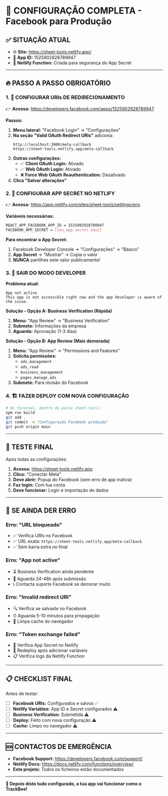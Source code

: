 # 🚀 CONFIGURAÇÃO COMPLETA - Facebook para Produção

## ✅ **SITUAÇÃO ATUAL**
- 🌐 **Site:** https://sheet-tools.netlify.app/
- 📱 **App ID:** 1525902928789947
- 🔧 **Netlify Function:** Criada para segurança do App Secret

---

## 🔥 **PASSO A PASSO OBRIGATÓRIO**

### **1. 🔗 CONFIGURAR URIs DE REDIRECIONAMENTO**

👉 **Acessa:** https://developers.facebook.com/apps/1525902928789947

**Passos:**
1. **Menu lateral:** "Facebook Login" → "Configurações"
2. **Na seção "Valid OAuth Redirect URIs"** adiciona:
   ```
   http://localhost:3000/meta-callback
   https://sheet-tools.netlify.app/meta-callback
   ```
3. **Outras configurações:**
   - ✅ **Client OAuth Login:** Ativado
   - ✅ **Web OAuth Login:** Ativado  
   - ❌ **Force Web OAuth Reauthentication:** Desativado
4. **Clica "Salvar alterações"**

### **2. 🔐 CONFIGURAR APP SECRET NO NETLIFY**

👉 **Acessa:** https://app.netlify.com/sites/sheet-tools/settings/env

**Variáveis necessárias:**
```bash
REACT_APP_FACEBOOK_APP_ID = 1525902928789947
FACEBOOK_APP_SECRET = [teu_app_secret_aqui]
```

**Para encontrar o App Secret:**
1. Facebook Developer Console → "Configurações" → "Básico"
2. **App Secret** → "Mostrar" → Copia o valor
3. **NUNCA** partilhes este valor publicamente!

### **3. 📱 SAIR DO MODO DEVELOPER**

**Problema atual:**
```
App not active
This app is not accessible right now and the app developer is aware of the issue.
```

**Solução - Opção A: Business Verification (Rápida)**
1. **Menu:** "App Review" → "Business Verification"
2. **Submete:** Informações da empresa
3. **Aguarda:** Aprovação (1-3 dias)

**Solução - Opção B: App Review (Mais demorada)**
1. **Menu:** "App Review" → "Permissions and Features"
2. **Solicita permissões:**
   - `ads_management`
   - `ads_read`
   - `business_management`
   - `pages_manage_ads`
3. **Submete:** Para revisão do Facebook

### **4. 🏗️ FAZER DEPLOY COM NOVA CONFIGURAÇÃO**

```bash
# No terminal, dentro da pasta sheet-tools:
npm run build
git add .
git commit -m "Configuração Facebook produção"
git push origin main
```

---

## 🎯 **TESTE FINAL**

Após todas as configurações:

1. **Acessa:** https://sheet-tools.netlify.app
2. **Clica:** "Conectar Meta"
3. **Deve abrir:** Popup do Facebook (sem erro de app inativa)
4. **Faz login:** Com tua conta
5. **Deve funcionar:** Login e importação de dados

---

## 🚨 **SE AINDA DER ERRO**

### **Erro: "URL bloqueado"**
- ✅ Verifica URIs no Facebook
- ✅ URL exata: `https://sheet-tools.netlify.app/meta-callback`
- ✅ Sem barra extra no final

### **Erro: "App not active"**
- ⏳ Business Verification ainda pendente
- 🔄 Aguarda 24-48h após submissão
- 📞 Contacta suporte Facebook se demorar muito

### **Erro: "Invalid redirect URI"**
- 🔍 Verifica se salvaste no Facebook
- ⏰ Aguarda 5-10 minutos para propagação
- 🔄 Limpa cache do navegador

### **Erro: "Token exchange failed"**
- 🔑 Verifica App Secret no Netlify
- 🔄 Redeploy após adicionar variáveis
- 📋 Verifica logs da Netlify Function

---

## 📋 **CHECKLIST FINAL**

Antes de testar:

- [ ] **Facebook URIs:** Configurados e salvos ✅
- [ ] **Netlify Variables:** App ID e Secret configurados ⚠️
- [ ] **Business Verification:** Submetida ⚠️
- [ ] **Deploy:** Feito com nova configuração ⚠️
- [ ] **Cache:** Limpo no navegador ⚠️

---

## 🆘 **CONTACTOS DE EMERGÊNCIA**

- **Facebook Support:** https://developers.facebook.com/support/
- **Netlify Docs:** https://docs.netlify.com/functions/overview/
- **Este projeto:** Todos os ficheiros estão documentados

---

**🎉 Depois disto tudo configurado, a tua app vai funcionar como o TrackBee!**